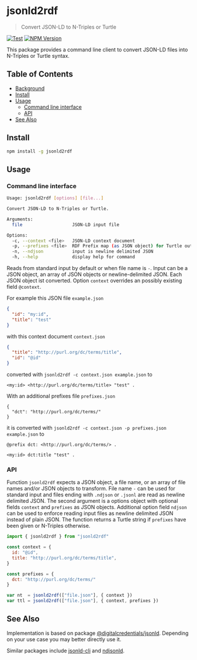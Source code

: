 # jsonld2rdf

> Convert JSON-LD to N-Triples or Turtle

[![Test](https://github.com/gbv/jsonld2rdf/actions/workflows/test.yml/badge.svg)](https://github.com/gbv/jsonld2rdf/actions/workflows/test.yml)
[![NPM Version](http://img.shields.io/npm/v/jsonld2rdf.svg?style=flat)](https://www.npmjs.org/package/jsonld2rdf)

This package provides a command line client to convert JSON-LD files into N-Triples or Turtle syntax.

## Table of Contents

- [Background](#background)
- [Install](#install)
- [Usage](#usage)
  - [Command line interface](#command-line-interface)
  - [API](#api)
- [See Also](#see-also)

## Install

~~~sh
npm install -g jsonld2rdf
~~~

## Usage

### Command line interface

~~~sh
Usage: jsonld2rdf [options] [file...]

Convert JSON-LD to N-Triples or Turtle.

Arguments:
  file                   JSON-LD input file

Options:
  -c, --context <file>   JSON-LD context document
  -p, --prefixes <file>  RDF Prefix map (as JSON object) for Turtle output
  -n, --ndjson           input is newline delimited JSON
  -h, --help             display help for command
~~~

Reads from standard input by default or when file name is `-`. Input can be
a JSON object, an array of JSON objects or newline-delimited JSON. Each JSON
object ist converted. Option `context` overrides an possibly existing field
`@context`.

For example this JSON file `example.json`

~~~json
{
  "id": "my:id",
  "title": "test"
}
~~~

with this context document `context.json`

~~~json
{
  "title": "http://purl.org/dc/terms/title",
  "id": "@id"
}
~~~

converted with `jsonld2rdf -c context.json example.json` to

~~~ttl
<my:id> <http://purl.org/dc/terms/title> "test" .
~~~

With an additional prefixes file `prefixes.json`

~~~
{
  "dct": "http://purl.org/dc/terms/"
}
~~~

it is converted with `jsonld2rdf -c context.json -p prefixes.json example.json` to

~~~ttl
@prefix dct: <http://purl.org/dc/terms/> .

<my:id> dct:title "test" .
~~~

### API

Function `jsonld2rdf` expects a JSON object, a file name, or an array of file
names and/or JSON objects to transform. File name `-` can be used for standard
input and files ending with `.ndjson` or `.jsonl` are read as newline delimited
JSON. The second argument is a options object with optional fields `context`
and `prefixes` as JSON objects. Additional option field `ndjson` can be used to
enforce reading input files as newline delimited JSON instead of plain JSON.
The function returns a Turtle string if `prefixes` have been given or N-Triples
otherwise.

~~~js
import { jsonld2rdf } from "jsonld2rdf"

const context = {
  id: "@id",
  title: "http://purl.org/dc/terms/title",
}

const prefixes = {
  dct: "http://purl.org/dc/terms/"
}

var nt  = jsonld2rdf(["file.json"], { context })
var ttl = jsonld2rdf(["file.json"], { context, prefixes })
~~~

## See Also

Implementation is based on package [@digitalcredentials/jsonld](https://www.npmjs.com/package/@digitalcredentials/jsonld). Depending on your use case you may better directly use it.

Similar packages include [jsonld-cli](https://www.npmjs.com/package/jsonld-cli) and [ndjsonld](https://www.npmjs.com/package/ndjsonld]).

